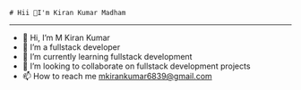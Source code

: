     # Hii 👋I'm Kiran Kumar Madham
_________________________________________________________________________________
- 👋 Hi, I’m M Kiran Kumar
- 👀 I’m a fullstack developer
- 🌱 I’m currently learning fullstack development
- 💞️ I’m looking to collaborate on fullstack development projects
- 📫 How to reach me mkirankumar6839@gmail.com

<!---
M6839/M6839 is a ✨ special ✨ repository because its `README.md` (this file) appears on your GitHub profile.
You can click the Preview link to take a look at your changes.
--->

